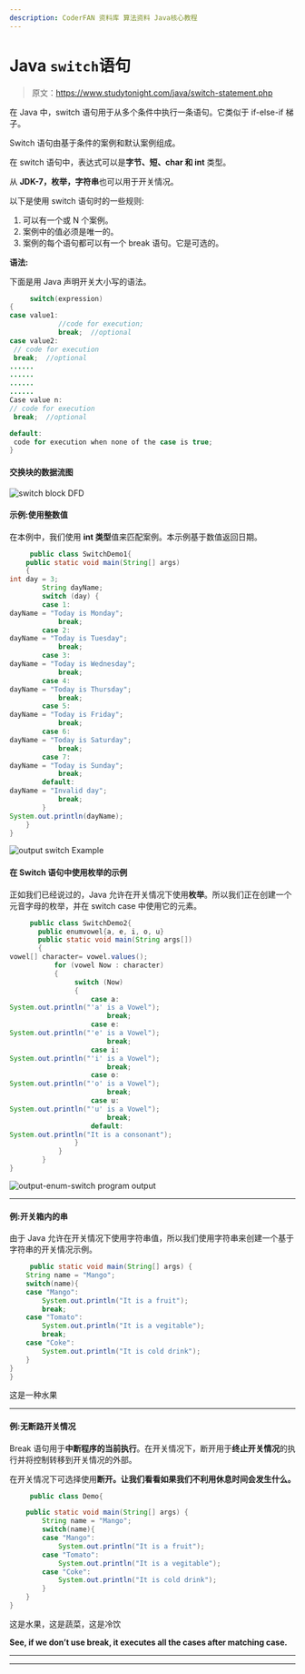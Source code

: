 ```yaml
---
description: CoderFAN 资料库 算法资料 Java核心教程
---
```


# Java `switch`语句

> 原文：<https://www.studytonight.com/java/switch-statement.php>

在 Java 中，switch 语句用于从多个条件中执行一条语句。它类似于 if-else-if 梯子。

Switch 语句由基于条件的案例和默认案例组成。

在 switch 语句中，表达式可以是**字节、短、char 和 int** 类型。

从 **JDK-7，枚举，字符串**也可以用于开关情况。

以下是使用 switch 语句时的一些规则:

1.  可以有一个或 N 个案例。
2.  案例中的值必须是唯一的。
3.  案例的每个语句都可以有一个 break 语句。它是可选的。

**语法:**

下面是用 Java 声明开关大小写的语法。

```java
	 switch(expression)
{    
case value1:    
 			//code for execution;    
 			break;  //optional  
case value2:    
 // code for execution
 break;  //optional  
......    
......
......
......
Case value n:
// code for execution
 break;  //optional  

default:     
 code for execution when none of the case is true;    
} 

```

#### 交换块的数据流图

![switch block DFD](img/b1be9e095dcd2edf4613fc037ac4a6d3.png)

#### **示例:使用整数值**

在本例中，我们使用 **int 类型**值来匹配案例。本示例基于数值返回日期。

```java
	 public class SwitchDemo1{ 
    public static void main(String[] args) 
    { 
int day = 3; 
        String dayName; 
        switch (day) { 
        case 1: 
dayName = "Today is Monday"; 
            break; 
        case 2: 
dayName = "Today is Tuesday"; 
            break; 
        case 3: 
dayName = "Today is Wednesday"; 
            break; 
        case 4: 
dayName = "Today is Thursday"; 
            break; 
        case 5: 
dayName = "Today is Friday"; 
            break; 
        case 6: 
dayName = "Today is Saturday"; 
            break; 
        case 7: 
dayName = "Today is Sunday"; 
            break; 
        default: 
dayName = "Invalid day"; 
            break; 
        } 
System.out.println(dayName); 
    } 
} 

```

![output switch Example](img/d25c8802321d02d647c4d155a85a3a27.png)

#### **在 Switch 语句中使用枚举的示例**

正如我们已经说过的，Java 允许在开关情况下使用**枚举**。所以我们正在创建一个元音字母的枚举，并在 switch case 中使用它的元素。

```java
	 public class SwitchDemo2{      
       public enumvowel{a, e, i, o, u}    
       public static void main(String args[])    
       {    
vowel[] character= vowel.values();    
           for (vowel Now : character)    
           {    
                switch (Now)    
                {    
                    case a:    
System.out.println("'a' is a Vowel");    
                        break;    
                    case e:    
System.out.println("'e' is a Vowel");    
                        break;    
                    case i:    
System.out.println("'i' is a Vowel");    
                        break;         
                    case o:    
System.out.println("'o' is a Vowel");    
                        break;    
                    case u:    
System.out.println("'u' is a Vowel");    
                        break;    
                    default:    
System.out.println("It is a consonant");    
                }    
            }    
        }    
} 

```

![output-enum-switch program output](img/eea465aa58466523f4725d2e3eede1b4.png)

* * *

#### **例:开关箱内的串**

由于 Java 允许在开关情况下使用字符串值，所以我们使用字符串来创建一个基于字符串的开关情况示例。

```java
	 public static void main(String[] args) {  
    String name = "Mango";  
    switch(name){  
    case "Mango":  
        System.out.println("It is a fruit");  
        break;  
    case "Tomato":  
        System.out.println("It is a vegitable");  
        break;  
    case "Coke":  
        System.out.println("It is cold drink");  
    }  
}  
} 

```

这是一种水果

* * *

#### **例:无断路开关情况**

Break 语句用于**中断程序的当前执行**。在开关情况下，断开用于**终止开关情况**的执行并将控制转移到开关情况的外部。

在开关情况下可选择使用**断开。让我们看看如果我们不利用休息时间会发生什么。**

```java
	 public class Demo{      

    public static void main(String[] args) {  
        String name = "Mango";  
        switch(name){  
        case "Mango":  
            System.out.println("It is a fruit");  
        case "Tomato":  
            System.out.println("It is a vegitable");  
        case "Coke":  
            System.out.println("It is cold drink");  
        }  
    }
} 

```

这是水果，这是蔬菜，这是冷饮

**See, if we don’t use break, it executes all the cases after matching case.**

* * *

* * *